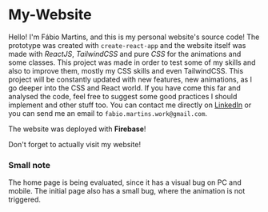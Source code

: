 # My-Website

Hello! I'm Fábio Martins, and this is my personal website's source code! The prototype was created with `create-react-app` and the website itself was made with *ReactJS*, *TailwindCSS* and pure *CSS* for the animations and some classes. This project was made in order to test some of my skills and also to improve them, mostly my CSS skills and even TailwindCSS. This project will be constantly updated with new features, new animations, as I go deeper into the CSS and React world. If you have come this far and analysed the code, feel free to suggest some good practices I should implement and other stuff too. You can contact me directly on [LinkedIn](https://www.linkedin.com/in/f%C3%A1bio-martins-94aa0923a/) or you can send me an email to `fabio.martins.work@gmail.com`.

The website was deployed with **Firebase**!

Don't forget to actually visit my website!


### Small note

The home page is being evaluated, since it has a visual bug on PC and mobile. The initial page also has a small bug, where the animation is not triggered.
